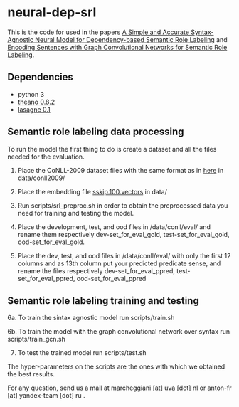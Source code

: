 # neural-dep-srl
This is the code for used in the papers [A Simple and Accurate Syntax-Agnostic Neural Model for Dependency-based Semantic Role Labeling](https://arxiv.org/abs/1701.02593) and [Encoding Sentences with Graph Convolutional Networks for Semantic Role Labeling](https://arxiv.org/abs/1703.04826).

Dependencies
-----------
- python 3
- [theano 0.8.2](http://deeplearning.net/software/theano/)
- [lasagne 0.1](http://lasagne.readthedocs.io/)

Semantic role labeling data processing
--------------
To run the model the first thing to do is create a dataset and all the files needed for the evaluation.

1) Place the CoNLL-2009 dataset files with the same format as in [here](https://ufal.mff.cuni.cz/conll2009-st/task-description.html) in data/conll2009/

2) Place the embedding file [sskip.100.vectors](https://drive.google.com/file/d/0B8nESzOdPhLsdWF2S1Ayb1RkTXc/view?usp=sharing) in data/

3) Run scripts/srl_preproc.sh in order to obtain the preprocessed data you need for training and testing the model.

4) Place the development, test, and ood files in /data/conll/eval/ and rename them respectively dev-set_for_eval_gold, test-set_for_eval_gold, ood-set_for_eval_gold.

5) Place the dev, test, and ood files in /data/conll/eval/ with only the first 12 columns and as 13th column put your predicted predicate sense, and rename the files respectively dev-set_for_eval_ppred, test-set_for_eval_ppred, ood-set_for_eval_ppred

Semantic role labeling training and testing
--------------
6a. To train the sintax agnostic model run scripts/train.sh

6b. To train the model with the graph convolutional network over syntax run scripts/train_gcn.sh

7) To test the trained model run scripts/test.sh

The hyper-parameters on the scripts are the ones with which we obtained the best results.

For any question, send us a mail at marcheggiani [at] uva [dot] nl or anton-fr [at] yandex-team [dot] ru .